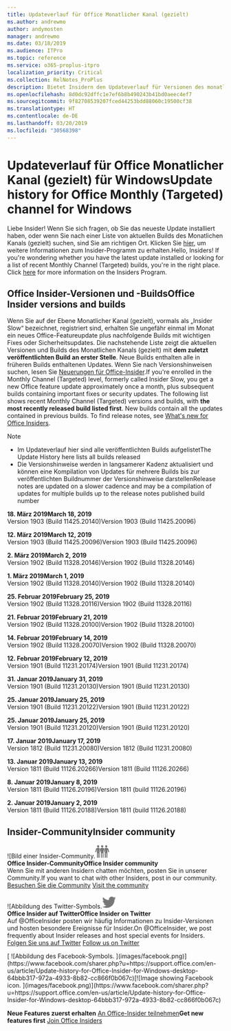 ```yaml
---
title: Updateverlauf für Office Monatlicher Kanal (gezielt)
ms.author: andrewmo
author: andymosten
manager: andrewmo
ms.date: 03/18/2019
ms.audience: ITPro
ms.topic: reference
ms.service: o365-proplus-itpro
localization_priority: Critical
ms.collection: RelNotes_ProPlus
description: Bietet Insidern den Updateverlauf für Versionen des monatlichen Kanals (gezielt) für Windows Desktop.
ms.openlocfilehash: 8d0dc92dffc1e7ef6b8b490243b41bd0aeec4ef7
ms.sourcegitcommit: 9f82708539207fced44253bdd88060c19500cf38
ms.translationtype: HT
ms.contentlocale: de-DE
ms.lasthandoff: 03/20/2019
ms.locfileid: "30568398"
---
```

# <a name="update-history-for-office-monthly-targeted-channel-for-windows"></a><span data-ttu-id="bb561-103">Updateverlauf für Office Monatlicher Kanal (gezielt) für Windows</span><span class="sxs-lookup"><span data-stu-id="bb561-103">Update history for Office Monthly (Targeted) channel for Windows</span></span>

<span data-ttu-id="bb561-p101">Liebe Insider! Wenn Sie sich fragen, ob Sie das neueste Update installiert haben, oder wenn Sie nach einer Liste von aktuellen Builds des Monatlichen Kanals (gezielt) suchen, sind Sie am richtigen Ort. Klicken Sie [hier](https://insider.office.com/), um weitere Informationen zum Insider-Programm zu erhalten.</span><span class="sxs-lookup"><span data-stu-id="bb561-p101">Hello, Insiders! If you're wondering whether you have the latest update installed or looking for a list of recent Monthly Channel (Targeted) builds, you're in the right place. Click [here](https://insider.office.com/) for more information on the Insiders Program.</span></span>

## <a name="office-insider-versions-and-builds"></a><span data-ttu-id="bb561-107">Office Insider-Versionen und -Builds</span><span class="sxs-lookup"><span data-stu-id="bb561-107">Office Insider versions and builds</span></span>

<span data-ttu-id="bb561-p102">Wenn Sie auf der Ebene Monatlicher Kanal (gezielt), vormals als „Insider Slow“ bezeichnet, registriert sind, erhalten Sie ungefähr einmal im Monat ein neues Office-Featureupdate plus nachfolgende Builds mit wichtigen Fixes oder Sicherheitsupdates. Die nachstehende Liste zeigt die aktuellen Versionen und Builds des Monatlichen Kanals (gezielt) mit **dem zuletzt veröffentlichten Build an erster Stelle**. Neue Builds enthalten alle in früheren Builds enthaltenen Updates. Wenn Sie nach Versionshinweisen suchen, lesen Sie [Neuerungen für Office-Insider](https://support.office.com/de-DE/article/what-s-new-for-office-insiders-c152d1e2-96ff-4ce9-8c14-e74e13847a24).</span><span class="sxs-lookup"><span data-stu-id="bb561-p102">If you're enrolled in the Monthly Channel (Targeted) level, formerly called Insider Slow, you get a new Office feature update approximately once a month, plus subsequent builds containing important fixes or security updates. The following list shows recent Monthly Channel (Targeted) versions and builds, with **the most recently released build listed first**. New builds contain all the updates contained in previous builds. To find release notes, see [What's new for Office Insiders](https://support.office.com/de-DE/article/what-s-new-for-office-insiders-c152d1e2-96ff-4ce9-8c14-e74e13847a24).</span></span>

> [!NOTE]
> - <span data-ttu-id="bb561-112">Im Updateverlauf hier sind alle veröffentlichten Builds aufgelistet</span><span class="sxs-lookup"><span data-stu-id="bb561-112">The Update History here lists all builds released</span></span>
> - <span data-ttu-id="bb561-113">Die Versionshinweise werden in langsamerer Kadenz aktualisiert und können eine Kompilation von Updates für mehrere Builds bis zur veröffentlichten Buildnummer der Versionshinweise darstellen</span><span class="sxs-lookup"><span data-stu-id="bb561-113">Release notes are updated on a slower cadence and may be a compilation of updates for multiple builds up to the release notes published build number</span></span>

<span data-ttu-id="bb561-114">**18. März 2019**</span><span class="sxs-lookup"><span data-stu-id="bb561-114">**March 18, 2019**</span></span><br/> <span data-ttu-id="bb561-115">Version 1903 (Build 11425.20140)</span><span class="sxs-lookup"><span data-stu-id="bb561-115">Version 1903 (Build 11425.20096)</span></span><br/>

<span data-ttu-id="bb561-116">**12. März 2019**</span><span class="sxs-lookup"><span data-stu-id="bb561-116">**March 12, 2019**</span></span><br/> <span data-ttu-id="bb561-117">Version 1903 (Build 11425.20096)</span><span class="sxs-lookup"><span data-stu-id="bb561-117">Version 1903 (Build 11425.20096)</span></span><br/>

<span data-ttu-id="bb561-118">**2. März 2019**</span><span class="sxs-lookup"><span data-stu-id="bb561-118">**March 2, 2019**</span></span><br/> <span data-ttu-id="bb561-119">Version 1902 (Build 11328.20146)</span><span class="sxs-lookup"><span data-stu-id="bb561-119">Version 1902 (Build 11328.20146)</span></span><br/>

<span data-ttu-id="bb561-120">**1. März 2019**</span><span class="sxs-lookup"><span data-stu-id="bb561-120">**March 1, 2019**</span></span><br/> <span data-ttu-id="bb561-121">Version 1902 (Build 11328.20140)</span><span class="sxs-lookup"><span data-stu-id="bb561-121">Version 1902 (Build 11328.20140)</span></span><br/>

<span data-ttu-id="bb561-122">**25. Februar 2019**</span><span class="sxs-lookup"><span data-stu-id="bb561-122">**February 25, 2019**</span></span><br/> <span data-ttu-id="bb561-123">Version 1902 (Build 11328.20116)</span><span class="sxs-lookup"><span data-stu-id="bb561-123">Version 1902 (Build 11328.20116)</span></span><br/>

<span data-ttu-id="bb561-124">**21. Februar 2019**</span><span class="sxs-lookup"><span data-stu-id="bb561-124">**February 21, 2019**</span></span><br/> <span data-ttu-id="bb561-125">Version 1902 (Build 11328.20100)</span><span class="sxs-lookup"><span data-stu-id="bb561-125">Version 1902 (Build 11328.20100)</span></span><br/>

<span data-ttu-id="bb561-126">**14. Februar 2019**</span><span class="sxs-lookup"><span data-stu-id="bb561-126">**February 14, 2019**</span></span><br/> <span data-ttu-id="bb561-127">Version 1902 (Build 11328.20070)</span><span class="sxs-lookup"><span data-stu-id="bb561-127">Version 1902 (Build 11328.20070)</span></span><br/>

<span data-ttu-id="bb561-128">**12. Februar 2019**</span><span class="sxs-lookup"><span data-stu-id="bb561-128">**February 12, 2019**</span></span><br/> <span data-ttu-id="bb561-129">Version 1901 (Build 11231.20174)</span><span class="sxs-lookup"><span data-stu-id="bb561-129">Version 1901 (Build 11231.20174)</span></span><br/>

<span data-ttu-id="bb561-130">**31. Januar 2019**</span><span class="sxs-lookup"><span data-stu-id="bb561-130">**January 31, 2019**</span></span><br/> <span data-ttu-id="bb561-131">Version 1901 (Build 11231.20130)</span><span class="sxs-lookup"><span data-stu-id="bb561-131">Version 1901 (Build 11231.20130)</span></span><br/> 

<span data-ttu-id="bb561-132">**25. Januar 2019**</span><span class="sxs-lookup"><span data-stu-id="bb561-132">**January 25, 2019**</span></span><br/> <span data-ttu-id="bb561-133">Version 1901 (Build 11231.20122)</span><span class="sxs-lookup"><span data-stu-id="bb561-133">Version 1901 (Build 11231.20122)</span></span><br/> 

<span data-ttu-id="bb561-134">**25. Januar 2019**</span><span class="sxs-lookup"><span data-stu-id="bb561-134">**January 25, 2019**</span></span><br/> <span data-ttu-id="bb561-135">Version 1901 (Build 11231.20120)</span><span class="sxs-lookup"><span data-stu-id="bb561-135">Version 1901 (Build 11231.20120)</span></span><br/> 

<span data-ttu-id="bb561-136">**17. Januar 2019**</span><span class="sxs-lookup"><span data-stu-id="bb561-136">**January 17, 2019**</span></span><br/> <span data-ttu-id="bb561-137">Version 1812 (Build 11231.20080)</span><span class="sxs-lookup"><span data-stu-id="bb561-137">Version 1812 (Build 11231.20080)</span></span><br/> 

<span data-ttu-id="bb561-138">**13. Januar 2019**</span><span class="sxs-lookup"><span data-stu-id="bb561-138">**January 13, 2019**</span></span><br/> <span data-ttu-id="bb561-139">Version 1811 (Build 11126.20266)</span><span class="sxs-lookup"><span data-stu-id="bb561-139">Version 1811 (Build 11126.20266)</span></span><br/>

<span data-ttu-id="bb561-140">**8. Januar 2019**</span><span class="sxs-lookup"><span data-stu-id="bb561-140">**January 8, 2019**</span></span><br/> <span data-ttu-id="bb561-141">Version 1811 (Build 11126.20196)</span><span class="sxs-lookup"><span data-stu-id="bb561-141">Version 1811 (build 11126.20196)</span></span><br/> 

<span data-ttu-id="bb561-142">**2. Januar 2019**</span><span class="sxs-lookup"><span data-stu-id="bb561-142">**January 2, 2019**</span></span><br/> <span data-ttu-id="bb561-143">Version 1811 (Build 11126.20188)</span><span class="sxs-lookup"><span data-stu-id="bb561-143">Version 1811 (build 11126.20188)</span></span><br/> 


## <a name="insider-community"></a><span data-ttu-id="bb561-144">Insider-Community</span><span class="sxs-lookup"><span data-stu-id="bb561-144">Insider community</span></span>

<span data-ttu-id="bb561-145">![Bild einer Insider-Community.</span><span class="sxs-lookup"><span data-stu-id="bb561-145">![Image showing insider community.</span></span> ](images/insidercommunity.png)<br/>
<span data-ttu-id="bb561-146">**Office Insider-Community**</span><span class="sxs-lookup"><span data-stu-id="bb561-146">**Office Insider community**</span></span><br/> <span data-ttu-id="bb561-147">Wenn Sie mit anderen Insidern chatten möchten, posten Sie in unserer Community.</span><span class="sxs-lookup"><span data-stu-id="bb561-147">If you want to chat with other Insiders, post in our community.</span></span><br/><span data-ttu-id="bb561-148"> 
[Besuchen Sie die Community](https://go.microsoft.com/fwlink/?linkid=843493)</span><span class="sxs-lookup"><span data-stu-id="bb561-148"> 
[Visit the community](https://go.microsoft.com/fwlink/?linkid=843493)</span></span><br/> 

<span data-ttu-id="bb561-149">![Abbildung des Twitter-Symbols.</span><span class="sxs-lookup"><span data-stu-id="bb561-149">![Image showing twitter icon.</span></span> ](images/twitter.png)<br/>
<span data-ttu-id="bb561-150">**Office Insider auf Twitter**</span><span class="sxs-lookup"><span data-stu-id="bb561-150">**Office Insider on Twitter**</span></span><br/> <span data-ttu-id="bb561-151">Auf @OfficeInsider posten wir häufig Informationen zu Insider-Versionen und hosten besondere Ereignisse für Insider.</span><span class="sxs-lookup"><span data-stu-id="bb561-151">On @OfficeInsider, we post frequently about Insider releases and host special events for Insiders.</span></span><br/><span data-ttu-id="bb561-152"> 
[Folgen Sie uns auf Twitter](https://go.microsoft.com/fwlink/?linkid=717717)</span><span class="sxs-lookup"><span data-stu-id="bb561-152"> 
[Follow us on Twitter](https://go.microsoft.com/fwlink/?linkid=717717)</span></span><br/> 

<span data-ttu-id="bb561-153">
  [
  ![Abbildung des Facebook-Symbols. ](images/facebook.png)](https://www.facebook.com/sharer.php?u=https://support.office.com/en-us/article/Update-history-for-Office-Insider-for-Windows-desktop-64bbb317-972a-4933-8b82-cc866f0b067c)</span><span class="sxs-lookup"><span data-stu-id="bb561-153">[![Image showing Facebook icon. ](images/facebook.png)](https://www.facebook.com/sharer.php?u=https://support.office.com/en-us/article/Update-history-for-Office-Insider-for-Windows-desktop-64bbb317-972a-4933-8b82-cc866f0b067c)</span></span>       


<span data-ttu-id="bb561-154">**Neue Features zuerst erhalten**
[An Office-Insider teilnehmen](https://insider.office.com/)</span><span class="sxs-lookup"><span data-stu-id="bb561-154">**Get new features first**
[Join Office Insiders](https://insider.office.com/)</span></span>